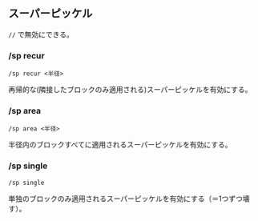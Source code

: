 ## スーパーピッケル

`//` で無効にできる。

### /sp recur

```command
/sp recur <半径>
```

再帰的な(隣接したブロックのみ適用される)スーパーピッケルを有効にする。

### /sp area

```command
/sp area <半径>
```

半径内のブロックすべてに適用されるスーパーピッケルを有効にする。

### /sp single

```command
/sp single
```

単独のブロックのみ適用されるスーパーピッケルを有効にする（＝1つずつ壊す）。
